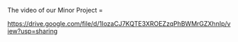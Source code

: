 The video of our Minor Project = 

https://drive.google.com/file/d/1IozaCJ7KQTE3XROEZzqPhBWMrGZXhnIp/view?usp=sharing 
